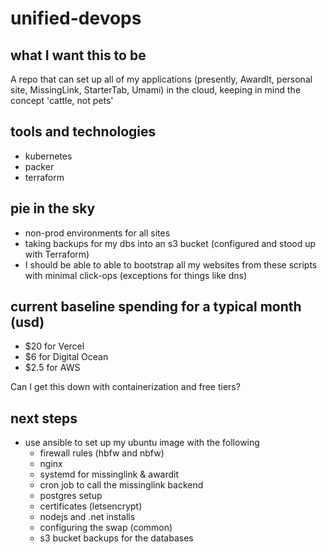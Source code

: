 # unified-devops

## what I want this to be

A repo that can set up all of my applications (presently, AwardIt, personal site, MissingLink, StarterTab, Umami) in the cloud, keeping in mind the concept 'cattle, not pets'

## tools and technologies

- kubernetes
- packer
- terraform

## pie in the sky

- non-prod environments for all sites
- taking backups for my dbs into an s3 bucket (configured and stood up with Terraform)
- I should be able to able to bootstrap all my websites from these scripts with minimal click-ops (exceptions for things like dns)

## current baseline spending for a typical month (usd)

- $20 for Vercel
- $6 for Digital Ocean
- $2.5 for AWS

Can I get this down with containerization and free tiers? 

## next steps

- use ansible to set up my ubuntu image with the following
  - firewall rules (hbfw and nbfw)
  - nginx
  - systemd for missinglink & awardit
  - cron job to call the missinglink backend
  - postgres setup
  - certificates (letsencrypt)
   - nodejs and .net installs
  - configuring the swap (common)
  - s3 bucket backups for the databases